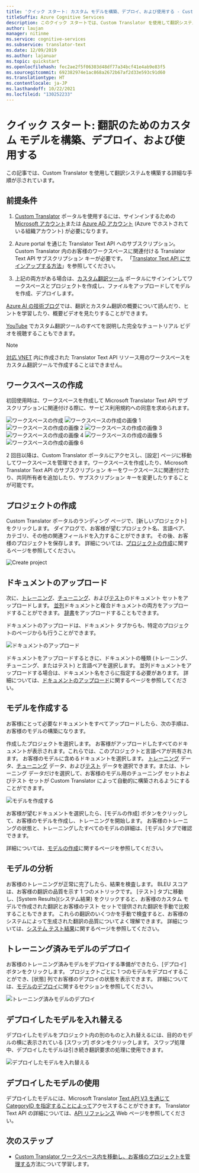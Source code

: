 ```yaml
---
title: 'クイック スタート: カスタム モデルを構築、デプロイ、および使用する - Custom Translator'
titleSuffix: Azure Cognitive Services
description: このクイック スタートでは、Custom Translator を使用して翻訳システムを構築する詳細なプロセスを実行します。
author: laujan
manager: nitinme
ms.service: cognitive-services
ms.subservice: translator-text
ms.date: 12/09/2019
ms.author: lajanuar
ms.topic: quickstart
ms.openlocfilehash: fec2ae2f5f06303d48df77a34bcf41e4ab9e83f5
ms.sourcegitcommit: 692382974e1ac868a2672b67af2d33e593c91d60
ms.translationtype: HT
ms.contentlocale: ja-JP
ms.lasthandoff: 10/22/2021
ms.locfileid: "130252233"
---
```

# <a name="quickstart-build-deploy-and-use-a-custom-model-for-translation"></a>クイック スタート: 翻訳のためのカスタム モデルを構築、デプロイ、および使用する

この記事では、Custom Translator を使用して翻訳システムを構築する詳細な手順が示されています。

## <a name="prerequisites"></a>前提条件

1. [Custom Translator](https://portal.customtranslator.azure.ai) ポータルを使用するには、サインインするための [Microsoft アカウント](https://signup.live.com)または [Azure AD アカウント](../../../active-directory/fundamentals/active-directory-whatis.md) (Azure でホストされている組織アカウント) が必要になります。

2. Azure portal を通じた Translator Text API へのサブスクリプション。 Custom Translator 内のお客様のワークスペースに関連付ける Translator Text API サブスクリプション キーが必要です。 「[Translator Text API にサインアップする方法](../translator-how-to-signup.md)」を参照してください。

3. 上記の両方がある場合は、[カスタム翻訳ツール](https://portal.customtranslator.azure.ai) ポータルにサインインしてワークスペースとプロジェクトを作成し、ファイルをアップロードしてモデルを作成、デプロイします。

[Azure AI の技術ブログ](https://techcommunity.microsoft.com/t5/azure-ai/customize-a-translation-to-make-sense-in-a-specific-context/ba-p/2811956)では、翻訳とカスタム翻訳の概要について読んだり、ヒントを学習したり、概要ビデオを見たりすることができます。 

[YouTube](https://www.youtube.com/watch?v=TykB6WDTkRc&t=3s) でカスタム翻訳ツールのすべてを説明した完全なチュートリアル ビデオを視聴することもできます。

>[!Note]
>[対応 VNET](../../../api-management/api-management-using-with-vnet.md) 内に作成された Translator Text API リソース用のワークスペースをカスタム翻訳ツールで作成することはできません。

## <a name="create-a-workspace"></a>ワークスペースの作成

初回使用時は、ワークスペースを作成して Microsoft Translator Text API サブスクリプションに関連付ける際に、サービス利用規約への同意を求められます。

![ワークスペースの作成](media/quickstart/terms-of-service.png)
![ワークスペースの作成の画像 1](media/quickstart/create-workspace-1.png)
![ワークスペースの作成の画像 2](media/quickstart/create-workspace-2.png)
![ワークスペースの作成の画像 3](media/quickstart/create-workspace-3.png)
![ワークスペースの作成の画像 4](media/quickstart/create-workspace-4.png)
![ワークスペースの作成の画像 5](media/quickstart/create-workspace-5.png)
![ワークスペースの作成の画像 6](media/quickstart/create-workspace-6.png)

2 回目以降は、Custom Translator ポータルにアクセスし、[設定] ページに移動してワークスペースを管理できます。ワークスペースを作成したり、Microsoft Translator Text API のサブスクリプション キーをワークスペースに関連付けたり、共同所有者を追加したり、サブスクリプション キーを変更したりすることが可能です。

## <a name="create-a-project"></a>プロジェクトの作成

Custom Translator ポータルのランディング ページで、[新しいプロジェクト] をクリックします。 ダイアログで、お客様が望むプロジェクト名、言語ペア、カテゴリ、その他の関連フィールドを入力することができます。 その後、お客様のプロジェクトを保存します。 詳細については、[プロジェクトの作成](how-to-create-project.md)に関するページを参照してください。

![Create project](media/quickstart/ct-how-to-create-project.png)


## <a name="upload-documents"></a>ドキュメントのアップロード

次に、[トレーニング](training-and-model.md#training-document-type-for-custom-translator)、[チューニング](training-and-model.md#tuning-document-type-for-custom-translator)、および[テスト](training-and-model.md#testing-dataset-for-custom-translator)のドキュメント セットをアップロードします。 [並列](what-are-parallel-documents.md)ドキュメントと複合ドキュメントの両方をアップロードすることができます。 [辞書](what-is-dictionary.md)をアップロードすることもできます。

ドキュメントのアップロードは、ドキュメント タブからも、特定のプロジェクトのページからも行うことができます。

![ドキュメントのアップロード](media/quickstart/ct-how-to-upload.png)

ドキュメントをアップロードするときに、ドキュメントの種類 (トレーニング、チューニング、またはテスト) と言語ペアを選択します。 並列ドキュメントをアップロードする場合は、ドキュメント名をさらに指定する必要があります。 詳細については、[ドキュメントのアップロード](how-to-upload-document.md)に関するページを参照してください。

## <a name="create-a-model"></a>モデルを作成する

お客様にとって必要なドキュメントをすべてアップロードしたら、次の手順は、お客様のモデルの構築になります。

作成したプロジェクトを選択します。 お客様がアップロードしたすべてのドキュメントが表示されます。これらでは、このプロジェクトと言語ペアが共有されます。 お客様のモデルに含めるドキュメントを選択します。 [トレーニング](training-and-model.md#training-document-type-for-custom-translator) データ、[チューニング](training-and-model.md#tuning-document-type-for-custom-translator) データ、および[テスト](training-and-model.md#testing-dataset-for-custom-translator) データを選択できます。または、トレーニング データだけを選択して、お客様のモデル用のチューニング セットおよびテスト セットが Custom Translator によって自動的に構築されるようにすることができます。

![モデルを作成する](media/quickstart/ct-how-to-train.png)

お客様が望むドキュメントを選択したら、[モデルの作成] ボタンをクリックして、お客様のモデルを作成し、トレーニングを開始します。 お客様のトレーニングの状態と、トレーニングしたすべてのモデルの詳細は、[モデル] タブで確認できます。

詳細については、[モデルの作成](how-to-train-model.md)に関するページを参照してください。

## <a name="analyze-your-model"></a>モデルの分析

お客様のトレーニングが正常に完了したら、結果を検査します。 BLEU スコアは、お客様の翻訳の品質を示す 1 つのメトリックです。 [テスト] タブに移動し、[System Results]\(システム結果\) をクリックすると、お客様のカスタム モデルで作成された翻訳とお客様のテスト セットで提供された翻訳を手動で比較することもできます。 これらの翻訳のいくつかを手動で検査すると、お客様のシステムによって生成された翻訳の品質についてよく理解できます。 詳細については、[システム テスト結果](how-to-view-system-test-results.md)に関するページを参照してください。

## <a name="deploy-a-trained-model"></a>トレーニング済みモデルのデプロイ

お客様のトレーニング済みモデルをデプロイする準備ができたら、[デプロイ] ボタンをクリックします。 プロジェクトごとに 1 つのモデルをデプロイすることができ、[状態] 列でお客様のデプロイの状態を表示できます。 詳細については、[モデルのデプロイ](how-to-view-system-test-results.md#deploy-a-model)に関するセクションを参照してください。

![トレーニング済みモデルのデプロイ](media/quickstart/ct-how-to-deploy.png)

## <a name="swap-deployed-model"></a>デプロイしたモデルを入れ替える

デプロイしたモデルをプロジェクト内の別のものと入れ替えるには、目的のモデルの横に表示されている [スワップ] ボタンをクリックします。 スワップ処理中、デプロイしたモデルは引き続き翻訳要求の処理に使用できます。 

![デプロイしたモデルを入れ替える](media/quickstart/ct-how-to-swap-model.png)

## <a name="use-a-deployed-model"></a>デプロイしたモデルの使用

デプロイしたモデルには、Microsoft Translator [Text API V3 を通じて CategoryID を指定することによって](../reference/v3-0-translate.md?tabs=curl)アクセスすることができます。 Translator Text API の詳細については、[API リファレンス](../reference/v3-0-reference.md) Web ページを参照してください。

## <a name="next-steps"></a>次のステップ

- [Custom Translator ワークスペース内を移動し、お客様のプロジェクトを管理する](workspace-and-project.md)方法について学習します。
